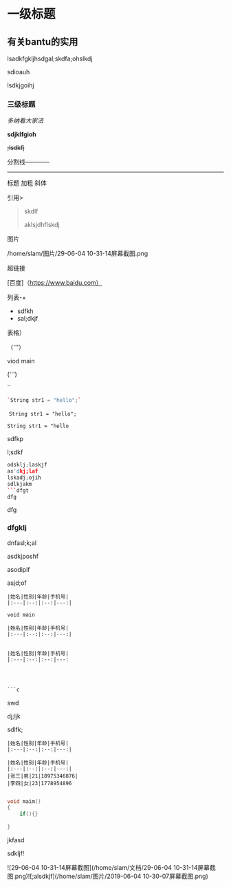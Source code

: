 

# 一级标题

##  有关bantu的实用

lsadkfgkljhsdgal;skdfa;ohslkdj



sdioauh

lsdkjgoihj

###  三级标题

*多纳看大家法*

**sdjklfgioh**

~~;lsdkfj~~

分割线————



______

标题 加粗 斜体 



引用>



> skdlf
>
> aklsjdhflskdj

图片

/home/slam/图片/29-06-04 10-31-14屏幕截图.png



超链接

[百度]（https://www.baidu.com）



列表-+

+ sdfkh
+ sal;dkjf



表格）



（'''）

viod main 

(''')



``

```c++
`String str1 = "hello";`
```

​			`String str1 = "hello";`

`String str1 = "hello`

sdfkp

l;sdkf





```c++
odsklj;laskjf
as'dkj;laf
lskadj;ojih
sdlkjakm
​```dfgt
dfg
```

dfg

### dfgklj

dnfasl;k;al

asdkjposhf

asodipif

asjd;of



```
|姓名|性别|年龄|手机号|
|:---|:--:|:--:|---:|
```

`` void main ``







```
|姓名|性别|年龄|手机号|
|:---|:--:|:--:|---:|
```

```

```



```
|姓名|性别|年龄|手机号|
|:---|:--:|:--:|---:
				
				
							
```

```c
​```c

```

swd

dj;ljk

sdlfk;

```
|姓名|性别|年龄|手机号|
|:---|:--:|:--:|---:|

```

```
|姓名|性别|年龄|手机号|
|:---|:--:|:--:|---:|
|张三|男|21|18975346876|
|李四|女|23|1778954896


```

```c++
void maim()
{
    if(){}
    
}
```

jkfasd

sdkljf!



![29-06-04 10-31-14屏幕截图](/home/slam/文档/29-06-04 10-31-14屏幕截图.png)![;alsdkjf](/home/slam/图片/2019-06-04 10-30-07屏幕截图.png)